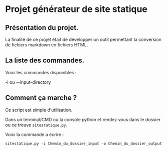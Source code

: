 # Projet générateur de site statique

## Présentation du projet.

La finalité de ce projet était de développer un outil permettant la conversion de fichiers markdown en fichiers HTML.

## La liste des commandes.

Voici les commandes disponibles :

-i ou --input-directory

## Comment ça marche ?

Ce script est simple d'utilisation.

Dans un terminal/CMD ou la console python et rendez vous dans le dossier ou ce trouve `sitestatique.py`.

Voici la commande a écrire :

    sitestatique.py -i Chemin_du_dossier_input -o Chemin_du_dossier_output

<!--stackedit_data:
eyJoaXN0b3J5IjpbNjI4MTc0MzY0LDE0NzcwNDUyMzcsMTk2ND
IzMDc1XX0=
-->
